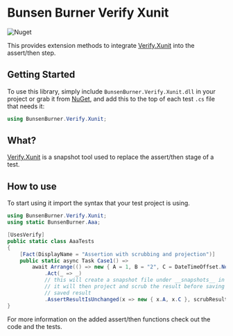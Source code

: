 ﻿# Bunsen Burner Verify Xunit

![Nuget](https://img.shields.io/nuget/v/BunsenBurner.Verify.Xunit)

This provides extension methods to
integrate [Verify.Xunit](https://github.com/VerifyTests/Verify) into the
assert/then
step.

## Getting Started

To use this library, simply include `BunsenBurner.Verify.Xunit.dll` in your
project
or grab
it from [NuGet](https://www.nuget.org/packages/BunsenBurner.Verify.Xunit/), and
add this to the top of each test `.cs` file
that needs it:

```C#
using BunsenBurner.Verify.Xunit;
```

## What?

[Verify.Xunit](https://github.com/VerifyTests/Verify) is a snapshot tool used to
replace the assert/then stage of a test.

## How to use

To start using it import the syntax that your test project is using.

```c#
using BunsenBurner.Verify.Xunit;
using static BunsenBurner.Aaa;

[UsesVerify]
public static class AaaTests
{
    [Fact(DisplayName = "Assertion with scrubbing and projection")]
    public static async Task Case1() =>
        await Arrange(() => new { A = 1, B = "2", C = DateTimeOffset.Now })
            .Act(_ => _)
            // this will create a snapshot file under __snapshots__ in the same folder as the tests
            // it will then project and scrub the result before saving and comparing with the last
            // saved result
            .AssertResultIsUnchanged(x => new { x.A, x.C }, scrubResults: true);
}
```

For more information on the added assert/then functions check out the code and
the
tests.
